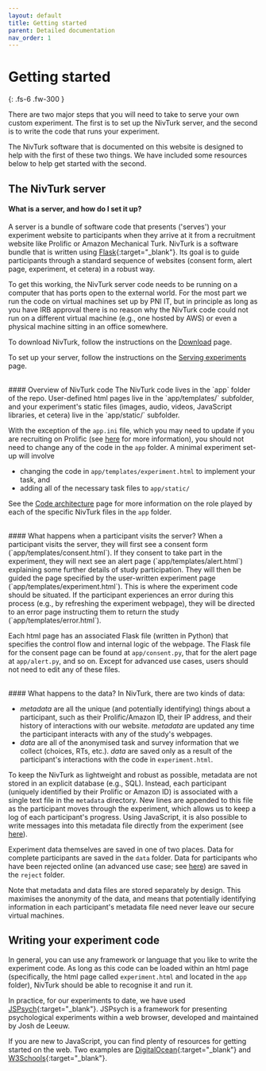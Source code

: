 ```yaml
---
layout: default
title: Getting started
parent: Detailed documentation
nav_order: 1
---
```


# Getting started

{: .fs-6 .fw-300 }

There are two major steps that you will need to take to serve your own custom experiment. The first is to set up the NivTurk server, and the second is to write the code that runs your experiment.

The NivTurk software that is documented on this website is designed to help with the first of these two things. We have included some resources below to help get started with the second.

## The NivTurk server

#### What is a server, and how do I set it up?
A server is a bundle of software code that presents ('serves') your experiment website to participants when they arrive at it from a recruitment website like Prolific or Amazon Mechanical Turk. NivTurk is a software bundle that is written using [Flask](https://flask.palletsprojects.com/en/1.1.x/){:target="_blank"}. Its goal is to guide participants through a standard sequence of websites (consent form, alert page, experiment, et cetera) in a robust way.

To get this working, the NivTurk server code needs to be running on a computer that has ports open to the external world. For the most part we run the code on virtual machines set up by PNI IT, but in principle as long as you have IRB approval there is no reason why the NivTurk code could not run on a different virtual machine (e.g., one hosted by AWS) or even a physical machine sitting in an office somewhere.

To download NivTurk, follow the instructions on the [Download](../download) page.

To set up your server, follow the instructions on the [Serving experiments](../serving/) page.

<br>
#### Overview of NivTurk code
The NivTurk code lives in the `app` folder of the repo. User-defined html pages live in the `app/templates/` subfolder, and your experiment's static files (images, audio, videos, JavaScript libraries, et cetera) live in the `app/static/` subfolder.

With the exception of the `app.ini` file, which you may need to update if you are recruiting on Prolific (see [here](../prolific) for more information), you should not need to change any of the code in the `app` folder. A minimal experiment set-up will involve

- changing the code in `app/templates/experiment.html` to implement your task, and
- adding all of the necessary task files to `app/static/`

See the [Code architecture](../architecture/) page for more information on the role played by each of the specific NivTurk files in the `app` folder.

<br>
#### What happens when a participant visits the server?
When a participant visits the server, they will first see a consent form (`app/templates/consent.html`). If they consent to take part in the experiment, they will next see an alert page (`app/templates/alert.html`) explaining some further details of study participation. They will then be guided the page specified by the user-written experiment page (`app/templates/experiment.html`). This is where the experiment code should be situated. If the participant experiences an error during this process (e.g., by refreshing the experiment webpage), they will be directed to an error page instructing them to return the study (`app/templates/error.html`).

Each html page has an associated Flask file (written in Python) that specifies the control flow and internal logic of the webpage. The Flask file for the consent page can be found at `app/consent.py`, that for the alert page at `app/alert.py`, and so on. Except for advanced use cases, users should not need to edit any of these files.

<br>
#### What happens to the data?
In NivTurk, there are two kinds of data:

- _metadata_ are all the unique (and potentially identifying) things about a participant, such as their Prolific/Amazon ID, their IP address, and their history of interactions with our website. _metadata_ are updated any time the participant interacts with any of the study's webpages.
- _data_ are all of the anonymised task and survey information that we collect (choices, RTs, etc.). _data_ are saved only as a result of the participant's interactions with the code in `experiment.html`.

To keep the NivTurk as lightweight and robust as possible, metadata are not stored in an explicit database (e.g., SQL). Instead, each participant (uniquely identified by their Prolific or Amazon ID) is associated with a single text file in the `metadata` directory. New lines are appended to this file as the participant moves through the experiment, which allows us to keep a log of each participant's progress. Using JavaScript, it is also possible to write messages into this metadata file directly from the experiment (see [here](/nivturk/docs/cookbook/message-pass)).

Experiment data themselves are saved in one of two places. Data for complete participants are saved in the `data` folder. Data for participants who have been rejected online (an advanced use case; see [here](/nivturk/docs/cookbook/online-rejection)) are saved in the `reject` folder.

Note that metadata and data files are stored separately by design. This maximises the anonymity of the data, and means that potentially identifying information in each participant's metadata file need never leave our secure virtual machines.


## Writing your experiment code

In general, you can use any framework or language that you like to write the experiment code. As long as this code can be loaded within an html page (specifically, the html page called `experiment.html` and located in the `app` folder), NivTurk should be able to recognise it and run it.

In practice, for our experiments to date, we have used [JSPsych](https://www.jspsych.org/){:target="_blank"}. JSPsych is a framework for presenting psychological experiments within a web browser, developed and maintained by Josh de Leeuw.

If you are new to JavaScript, you can find plenty of resources for getting started on the web. Two examples are [DigitalOcean](https://www.digitalocean.com/community/tutorial_series/how-to-code-in-javascript){:target="_blank"} and [W3Schools](https://www.w3schools.com/js/){:target="_blank"}.
